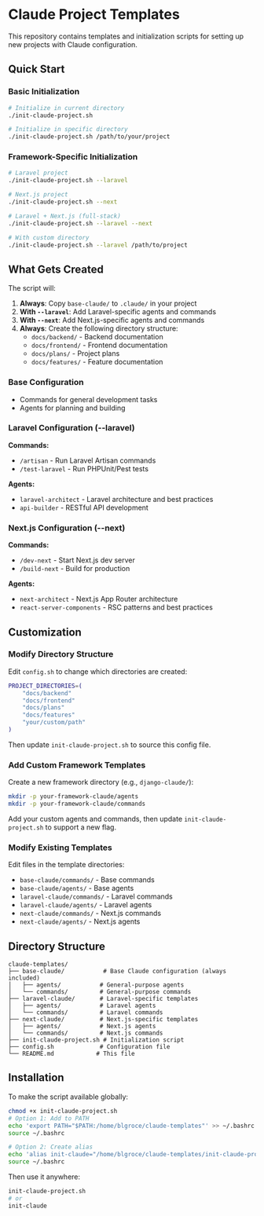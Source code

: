 # Claude Project Templates

This repository contains templates and initialization scripts for setting up new projects with Claude configuration.

## Quick Start

### Basic Initialization
```bash
# Initialize in current directory
./init-claude-project.sh

# Initialize in specific directory
./init-claude-project.sh /path/to/your/project
```

### Framework-Specific Initialization

```bash
# Laravel project
./init-claude-project.sh --laravel

# Next.js project
./init-claude-project.sh --next

# Laravel + Next.js (full-stack)
./init-claude-project.sh --laravel --next

# With custom directory
./init-claude-project.sh --laravel /path/to/project
```

## What Gets Created

The script will:

1. **Always**: Copy `base-claude/` to `.claude/` in your project
2. **With `--laravel`**: Add Laravel-specific agents and commands
3. **With `--next`**: Add Next.js-specific agents and commands
4. **Always**: Create the following directory structure:
   - `docs/backend/` - Backend documentation
   - `docs/frontend/` - Frontend documentation
   - `docs/plans/` - Project plans
   - `docs/features/` - Feature documentation

### Base Configuration
- Commands for general development tasks
- Agents for planning and building

### Laravel Configuration (--laravel)
**Commands:**
- `/artisan` - Run Laravel Artisan commands
- `/test-laravel` - Run PHPUnit/Pest tests

**Agents:**
- `laravel-architect` - Laravel architecture and best practices
- `api-builder` - RESTful API development

### Next.js Configuration (--next)
**Commands:**
- `/dev-next` - Start Next.js dev server
- `/build-next` - Build for production

**Agents:**
- `next-architect` - Next.js App Router architecture
- `react-server-components` - RSC patterns and best practices

## Customization

### Modify Directory Structure

Edit `config.sh` to change which directories are created:

```bash
PROJECT_DIRECTORIES=(
    "docs/backend"
    "docs/frontend"
    "docs/plans"
    "docs/features"
    "your/custom/path"
)
```

Then update `init-claude-project.sh` to source this config file.

### Add Custom Framework Templates

Create a new framework directory (e.g., `django-claude/`):

```bash
mkdir -p your-framework-claude/agents
mkdir -p your-framework-claude/commands
```

Add your custom agents and commands, then update `init-claude-project.sh` to support a new flag.

### Modify Existing Templates

Edit files in the template directories:
- `base-claude/commands/` - Base commands
- `base-claude/agents/` - Base agents
- `laravel-claude/commands/` - Laravel commands
- `laravel-claude/agents/` - Laravel agents
- `next-claude/commands/` - Next.js commands
- `next-claude/agents/` - Next.js agents

## Directory Structure

```
claude-templates/
├── base-claude/           # Base Claude configuration (always included)
│   ├── agents/           # General-purpose agents
│   └── commands/         # General-purpose commands
├── laravel-claude/       # Laravel-specific templates
│   ├── agents/           # Laravel agents
│   └── commands/         # Laravel commands
├── next-claude/          # Next.js-specific templates
│   ├── agents/           # Next.js agents
│   └── commands/         # Next.js commands
├── init-claude-project.sh # Initialization script
├── config.sh             # Configuration file
└── README.md            # This file
```

## Installation

To make the script available globally:

```bash
chmod +x init-claude-project.sh
# Option 1: Add to PATH
echo 'export PATH="$PATH:/home/blgroce/claude-templates"' >> ~/.bashrc
source ~/.bashrc

# Option 2: Create alias
echo 'alias init-claude="/home/blgroce/claude-templates/init-claude-project.sh"' >> ~/.bashrc
source ~/.bashrc
```

Then use it anywhere:
```bash
init-claude-project.sh
# or
init-claude
```
